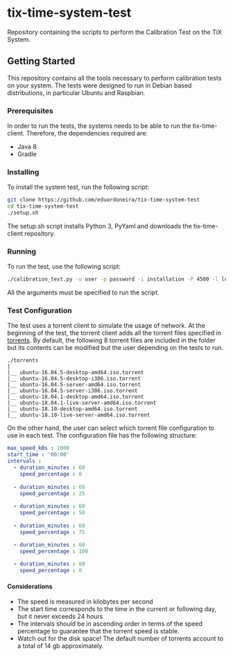 # tix-time-system-test
Repository containing the scripts to perform the Calibration Test on the TiX System.

## Getting Started

This repository contains all the tools necessary to perform calibration tests on your system. The tests were designed to run in Debian based distributions, in particular Ubuntu and Raspbian.

### Prerequisites

In order to run the tests, the systems needs to be able to run the tix-time-client. Therefore, the dependencies required are:

* Java 8
* Gradle

### Installing

To install the system test, run the following script:

```bash
git clone https://github.com/eduardoneira/tix-time-system-test
cd tix-time-system-test
./setup.sh
```

The setup.sh script installs Python 3, PyYaml and downloads the tix-time-client repository.

### Running

To run the test, use the following script:

```bash
./calibration_test.py -u user -p password -i installation -P 4500 -l logs_folder -tfc torrent_file_configuration
```

All the arguments must be specified to run the script.

### Test Configuration

The test uses a torrent client to simulate the usage of network. At the beginning of the test, the torrent client adds all the torrent files specified in [torrents](torrents). By default, the following 8 torrent files are included in the folder but its contents can be modified but the user depending on the tests to run.

```
./torrents
|
|__ ubuntu-16.04.5-desktop-amd64.iso.torrent
|__ ubuntu-16.04.5-desktop-i386.iso.torrent
|__ ubuntu-16.04.5-server-amd64.iso.torrent
|__ ubuntu-16.04.5-server-i386.iso.torrent
|__ ubuntu-18.04.1-desktop-amd64.iso.torrent
|__ ubuntu-18.04.1-live-server-amd64.iso.torrent
|__ ubuntu-18.10-desktop-amd64.iso.torrent
|__ ubuntu-18.10-live-server-amd64.iso.torrent

```

On the other hand, the user can select which torrent file configuration to use in each test. The configuration file has the following structure:

```yaml
max_speed_kBs : 1000
start_time : '00:00'
intervals :
  - duration_minutes : 60
    speed_percentage : 0
 
  - duration_minutes : 60
    speed_percentage : 25
 
  - duration_minutes : 60
    speed_percentage : 50 
 
  - duration_minutes : 60
    speed_percentage : 75

  - duration_minutes : 60
    speed_percentage : 100
 
  - duration_minutes : 60
    speed_percentage : 0
```

#### Considerations

* The speed is measured in kilobytes per second
* The start time corresponds to the time in the current or following day, but it never exceeds 24 hours
* The intervals should be in ascending order in terms of the speed percentage to guarantee that the torrent speed is stable.
* Watch out for the disk space! The default number of torrents account to a total of 14 gb approximately.